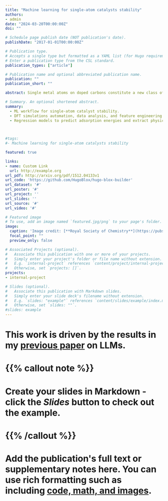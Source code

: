 ```yaml
---
title: "Machine learning for single-atom catalysts stability"
authors:
- admin
date: "2024-03-20T00:00:00Z"
doi: ""

# Schedule page publish date (NOT publication's date).
publishDate: "2017-01-01T00:00:00Z"

# Publication type.
# Accepts a single type but formatted as a YAML list (for Hugo requirements).
# Enter a publication type from the CSL standard.
publication_types: ["article"]

# Publication name and optional abbreviated publication name.
publication: ""
publication_short: ""

abstract: Single metal atoms on doped carbons constitute a new class of extremely appealing materials, as they present the best metal utilization for catalysis. However, their stability can be compromised by metal aggregation and the formation of nanoparticles, which often results in reduced activity or even catalyst deactivation. In many cases, the carbon hosts are generated via thermal processes, leading to poorly controlled materials. This causes a structural and compositional diversity that is modeled via indirect procedures and by comparison to a collection of structural models with different compositions. Our aim in this work is to develop a general framework based on machine learning techniques to determine the stability of the different structures against aggregation as nanoparticles. Here, we built machine learning models for the cavities and identified the robust features characterizing the metal–support interaction, considering different heteroatoms in the decorative cavity and single metal atoms. The descriptors presented here are accessible and cost-effective, such as the cavity size, electronegativity of the metal and heteroatoms, different covalent radii, and the metal electronic density. These can then be employed in the search for a mathematical equation that describes the adsorption energy via the Bayesian machine scientist. The algorithm is able to separate coordination, and covalent and ionic contributions expressed by the descriptors. This approach paves the way towards general modeling of single atoms in modified carbons particularly addressing one of the crucial features, stability.

# Summary. An optional shortened abstract.
summary:
  - ML workflow for single-atom catalyst stability.
  - DFT simulations automation, data analysis, and feature engineering.
  - Regression models to predict adsorption energies and extract physical insights.
  


#tags:
#- Machine learning for single-atom catalysts stability

featured: true

links:
- name: Custom Link
  url: http://example.org
url_pdf: http://arxiv.org/pdf/1512.04133v1
url_code: 'https://github.com/HugoBlox/hugo-blox-builder'
url_dataset: '#'
url_poster: '#'
url_project: ''
url_slides: ''
url_source: '#'
url_video: '#'

# Featured image
# To use, add an image named `featured.jpg/png` to your page's folder. 
image:
  caption: 'Image credit: [**Royal Society of Chemistry**](https://pubs.rsc.org/en/content/articlelanding/2024/ta/d3ta05898k)'
  focal_point: ""
  preview_only: false

# Associated Projects (optional).
#   Associate this publication with one or more of your projects.
#   Simply enter your project's folder or file name without extension.
#   E.g. `internal-project` references `content/project/internal-project/index.md`.
#   Otherwise, set `projects: []`.
projects:
- internal-project

# Slides (optional).
#   Associate this publication with Markdown slides.
#   Simply enter your slide deck's filename without extension.
#   E.g. `slides: "example"` references `content/slides/example/index.md`.
#   Otherwise, set `slides: ""`.
#slides: example
---
```


# This work is driven by the results in my [previous paper](/publication/conference-paper/) on LLMs.

# {{% callout note %}}
# Create your slides in Markdown - click the *Slides* button to check out the example.
# {{% /callout %}}

# Add the publication's **full text** or **supplementary notes** here. You can use rich formatting such as including  [code, math, and images](https://docs.hugoblox.com/content/writing-markdown-latex/).
